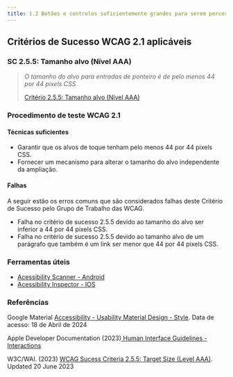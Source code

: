 ```yaml
---
title: 1.2 Botões e controlos suficientemente grandes para serem percecionados pela visão e selecionáveis pelo toque
---
```


## Critérios de Sucesso WCAG 2.1 aplicáveis

### SC 2.5.5: Tamanho alvo (Nível AAA)
>
> *O tamanho do alvo para entradas de ponteiro é de pelo menos 44 por 44 pixels CSS*
>
> [Critério 2.5.5: Tamanho alvo (Nível AAA)](https://www.w3.org/WAI/WCAG21/Understanding/target-size)


### Procedimento de teste WCAG 2.1

#### Técnicas suficientes
- Garantir que os alvos de toque tenham pelo menos 44 por 44 pixels CSS.
- Fornecer um mecanismo para alterar o tamanho do alvo independente da ampliação.

#### Falhas
A seguir estão os erros comuns que são considerados falhas deste Critério de Sucesso pelo Grupo de Trabalho das WCAG.
- Falha no critério de sucesso 2.5.5 devido ao tamanho do alvo ser inferior a 44 por 44 pixels CSS.
- Falha no critério de sucesso 2.5.5 devido ao tamanho alvo de um parágrafo que também é um link ser menor que 44 por 44 pixels CSS.

### Ferramentas úteis
- [Acessibility Scanner - Android](https://developer.android.com/guide/topics/ui/accessibility/testing#accessibility-scanner)
- [Acessibility Inspector - IOS](https://developer.apple.com/documentation/accessibility/accessibility-inspector)


### Referências

Google Material [ Accessibility - Usability Material Design - Style](https://m1.material.io/usability/accessibility.html#accessibility-style). Data de acesso: 18 de Abril de 2024

Apple Developer Documentation (2023)[ Human Interface Guidelines - Interactions](https://developer.apple.com/design/human-interface-guidelines/buttons)

W3C/WAI. (2023) [WCAG Sucess Criteria 2.5.5: Target Size (Level AAA)](https://www.w3.org/WAI/WCAG21/Understanding/target-size). Updated 20 June 2023


